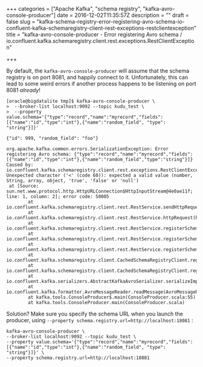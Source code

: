 +++
categories = ["Apache Kafka", "schema registry", "kafka-avro-console-producer"]
date = 2016-12-02T11:35:57Z
description = ""
draft = false
slug = "kafka-schema-registry-error-registering-avro-schema-io-confluent-kafka-schemaregistry-client-rest-exceptions-restclientexception"
title = "kafka-avro-console-producer - Error registering Avro schema / io.confluent.kafka.schemaregistry.client.rest.exceptions.RestClientException"

+++

By default, the `kafka-avro-console-producer` will assume that the schema registry is on port 8081, and happily connect to it. Unfortunately, this can lead to some weird errors if another process happens to be listening on port 8081 _already_!

```
[oracle@bigdatalite tmp]$ kafka-avro-console-producer \
>  --broker-list localhost:9092 --topic kudu_test \
>  --property value.schema='{"type":"record","name":"myrecord","fields":[{"name":"id","type":"int"},{"name":"random_field", "type": "string"}]}'

{"id": 999, "random_field": "foo"}

org.apache.kafka.common.errors.SerializationException: Error registering Avro schema: {"type":"record","name":"myrecord","fields":[{"name":"id","type":"int"},{"name":"random_field","type":"string"}]}
Caused by: io.confluent.kafka.schemaregistry.client.rest.exceptions.RestClientException: Unexpected character ('<' (code 60)): expected a valid value (number, String, array, object, 'true', 'false' or 'null')
 at [Source: sun.net.www.protocol.http.HttpURLConnection$HttpInputStream@4e0ae11f; line: 1, column: 2]; error code: 50005
        at io.confluent.kafka.schemaregistry.client.rest.RestService.sendHttpRequest(RestService.java:170)
        at io.confluent.kafka.schemaregistry.client.rest.RestService.httpRequest(RestService.java:187)
        at io.confluent.kafka.schemaregistry.client.rest.RestService.registerSchema(RestService.java:238)
        at io.confluent.kafka.schemaregistry.client.rest.RestService.registerSchema(RestService.java:230)
        at io.confluent.kafka.schemaregistry.client.rest.RestService.registerSchema(RestService.java:225)
        at io.confluent.kafka.schemaregistry.client.CachedSchemaRegistryClient.registerAndGetId(CachedSchemaRegistryClient.java:59)
        at io.confluent.kafka.schemaregistry.client.CachedSchemaRegistryClient.register(CachedSchemaRegistryClient.java:91)
        at io.confluent.kafka.serializers.AbstractKafkaAvroSerializer.serializeImpl(AbstractKafkaAvroSerializer.java:72)
        at io.confluent.kafka.formatter.AvroMessageReader.readMessage(AvroMessageReader.java:158)
        at kafka.tools.ConsoleProducer$.main(ConsoleProducer.scala:55)
        at kafka.tools.ConsoleProducer.main(ConsoleProducer.scala)
```

Solution? Make sure you specify the schema URL when you launch the producer, using `--property schema.registry.url=http://localhost:18081` : 

```
kafka-avro-console-producer \
--broker-list localhost:9092 --topic kudu_test \
--property value.schema='{"type":"record","name":"myrecord","fields":[{"name":"id","type":"int"},{"name":"random_field", "type": "string"}]}' \
--property schema.registry.url=http://localhost:18081
```
